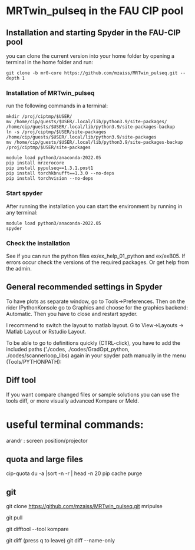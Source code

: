 # MRTwin_pulseq in the FAU CIP pool

## Installation and starting Spyder in the FAU-CIP pool ##

you can clone the current version into your home folder by opening a terminal in the home folder and run:
```
git clone -b mr0-core https://github.com/mzaiss/MRTwin_pulseq.git --depth 1
```

### Installation of MRTwin_pulseq
run the following commands in a terminal:
```
mkdir /proj/ciptmp/$USER/
mv /home/cip/guests/$USER/.local/lib/python3.9/site-packages/ /home/cip/guests/$USER/.local/lib/python3.9/site-packages-backup
ln -s /proj/ciptmp/$USER/site-packages /home/cip/guests/$USER/.local/lib/python3.9/site-packages
mv /home/cip/guests/$USER/.local/lib/python3.9/site-packages-backup /proj/ciptmp/$USER/site-packages

module load python3/anaconda-2022.05
pip install mrzerocore
pip install pypulseq==1.3.1.post1
pip install torchkbnufft==1.3.0 --no-deps
pip install torchvision --no-deps
```

### Start spyder
After running the installation you can start the environment by running in any terminal:
```
module load python3/anaconda-2022.05
spyder
```

### Check the installation
See if you can run the python files ex/ex_help_01_python and ex/exB05.
If errors occur check the versions of the required packages. Or get help from the admin.

## General recommended settings in Spyder

To have plots as separate window, go to Tools->Preferences. Then on the rider IPythonKonsole go to Graphics and choose for the graphics backend: Automatic. 
Then you have to close and restart spyder.

I recommend to switch the layout to matlab layout. G to View->Layouts -> Matlab Layout or Rstudio Layout.

To be able to go to definitions quickly (CTRL-click), you have to add the included paths ('./codes, ./codes/GradOpt_python, ./codes/scannerloop_libs)  again in your spyder path manually in the menu (Tools/PYTHONPATH):


## Diff tool ##
If you want compare changed files or sample solutions you can use the tools diff, or more visually advanced Kompare or Meld.



# useful terminal commands:

arandr : screen position/projector

## quota and large files

cip-quota
du -a |sort -n -r | head -n 20
pip cache purge

## git

git clone https://github.com/mzaiss/MRTwin_pulseq.git mripulse

git pull

git difftool --tool kompare

git diff 
(press q to leave)
git diff --name-only
